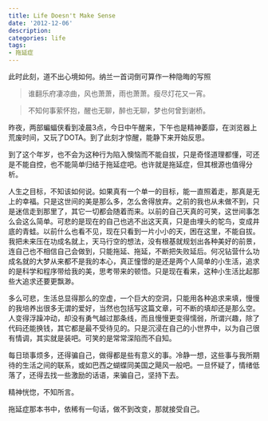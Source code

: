 ```yaml
---
title: Life Doesn't Make Sense
date: '2012-12-06'
description:
categories: life
tags:
- 拖延症
---
```


此时此刻，道不出心境如何。纳兰一首词倒可算作一种隐晦的写照

>谁翻乐府凄凉曲，风也萧萧，雨也萧萧。瘦尽灯花又一宵。 

>不知何事萦怀抱，醒也无聊，醉也无聊，梦也何曾到谢桥。


昨夜，两部蝙蝠侠看到凌晨3点，今日中午醒来，下午也是精神萎靡，在浏览器上荒废时间，又玩了DOTA。到了此刻才惊醒，能静下来开始反思。

到了这个年岁，也不会为这种行为陷入懊恼而不能自拔，只是奇怪道理都懂，可还是不能自控，也不能简单归结于拖延症吧。也许就是拖延症，但其根源也值得分析。

人生之目标，不知该如何说。如果真有一个单一的目标，能一直照着走，那真是无上的幸福。只是这世间的美是那么多，怎么舍得放弃。之前的我也从未做不到，只是迷信走到那里了，其它一切都会随着而来。以前的自己天真的可笑，这世间事怎么会这么简单。可悲的是现在的自己也逃不出这天真，只是由埋头的鸵鸟，变成井底的青蛙。以前什么也看不见，现在只看到一片小小的天，困在这里，不能自拔。我把未来压在功成名就上，天马行空的想法，没有根基就规划出各种美好的前景，连自己也不相信自己会做到，只能拖延、拖延，不断把失败延后。何况钻营什么功成名就的大梦从来都不是我的本心，真正憧憬的是还是两个人简单的小生活，追求的是科学和程序带给我的美，思考带来的顿悟。只是现在看来，这种小生活比起那些大追求还要更飘渺。

多么可悲，生活总显得那么的空虚，一个巨大的空洞，只能用各种追求来填，慢慢的我培养出很多无谓的爱好，当然也包括写这篇文章，可不断的填却还是那么空。人变得浮躁冲动，却没有勇气越过那条线，而且慢慢更变得懦弱，所谓兴趣，除了代码还能换钱，其它都是最不受待见的。只是沉浸在自己的小世界中，以为自己很有情调，其实就是装吧。可笑的是常常深陷而不自知。

每日琐事烦多，还得骗自己，做得都是些有意义的事。冷静一想，这些事与我所期待的生活之间的联系，或如巴西之蝴蝶同美国之飓风一般吧。一旦怀疑了，情绪低落了，还得去找一些激励的话语，来骗自己，坚持下去。

精神恍惚，不知所言。

拖延症那本书中，依稀有一句话，做不到改变，那就接受自己。
